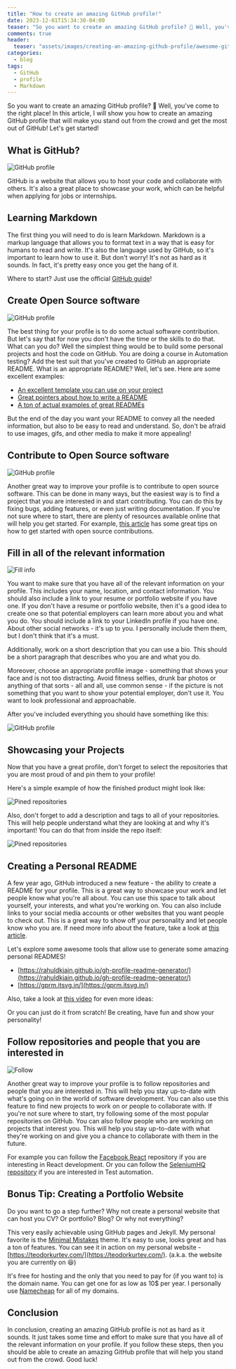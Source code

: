 ```yaml
---
title: "How to create an amazing GitHub profile!"
date: 2023-12-01T15:34:30-04:00
teaser: "So you want to create an amazing GitHub profile? 🤔 Well, you've come to the right place! In this article, I will show you how to create an amazing GitHub profile that will make you stand out from the crowd. Let's get started!"
comments: true
header:
  teaser: "assets/images/creating-an-amazing-github-profile/awesome-github-profile-tumb.png"
categories:
  - blog
tags:
  - GitHub
  - profile
  - Markdown
---
```


So you want to create an amazing GitHub profile? 🤔 Well, you've come to the right place! In this article, I will show you how to create an amazing GitHub profile that will make you stand out from the crowd and get the most out of GitHub! Let's get started!

## What is GitHub?

![GitHub profile](/assets/images/creating-an-amazing-github-profile/github.avif)

GitHub is a website that allows you to host your code and collaborate with others. It's also a great place to showcase your work, which can be helpful when applying for jobs or internships.

## Learning Markdown

The first thing you will need to do is learn Markdown. Markdown is a markup language that allows you to format text in a way that is easy for humans to read and write. It's also the language used by GitHub, so it's important to learn how to use it. But don't worry! It's not as hard as it sounds. In fact, it's pretty easy once you get the hang of it.

Where to start? Just use the official [GitHub guide](https://docs.github.com/en/get-started/writing-on-github/getting-started-with-writing-and-formatting-on-github/basic-writing-and-formatting-syntax)!

## Create Open Source software

![GitHub profile](/assets/images/creating-an-amazing-github-profile/create-code.avif)

The best thing for your profile is to do some actual software contribution. But let's say that for now you don't have the time or the skills to do that. What can you do? Well the simplest thing would be to build some personal projects and host the code on GitHub. You are doing a course in Automation testing? Add the test suit that you've created to GitHub an appropriate README. What is an appropriate README? Well, let's see. Here are some excellent examples:

- [An excellent template you can use on your project](https://github.com/othneildrew/Best-README-Template)
- [Great pointers about how to write a README](https://www.makeareadme.com/)
- [A ton of actual examples of great READMEs](https://github.com/matiassingers/awesome-readme)

But the end of the day you want your README to convey all the needed information, but also to be easy to read and understand. So, don't be afraid to use images, gifs, and other media to make it more appealing!

## Contribute to Open Source software

![GitHub profile](/assets/images/creating-an-amazing-github-profile/open-source.avif)

Another great way to improve your profile is to contribute to open source software. This can be done in many ways, but the easiest way is to find a project that you are interested in and start contributing. You can do this by fixing bugs, adding features, or even just writing documentation. If you're not sure where to start, there are plenty of resources available online that will help you get started. For example, [this article](https://opensource.guide/how-to-contribute/) has some great tips on how to get started with open source contributions.

## Fill in all of the relevant information

![Fill info](/assets/images/creating-an-amazing-github-profile/fill-info.jpg)

You want to make sure that you have all of the relevant information on your profile. This includes your name, location, and contact information. You should also include a link to your resume or portfolio website if you have one. If you don't have a resume or portfolio website, then it's a good idea to create one so that potential employers can learn more about you and what you do. You should include a link to your LinkedIn profile if you have one. About other social networks - it's up to you. I personally include them them, but I don't think that it's a must.

Additionally, work on a short description that you can use a bio. This should be a short paragraph that describes who you are and what you do.

Moreover, choose an appropriate profile image - something that shows your face and is not too distracting. Avoid fitness selfies, drunk bar photos or anything of that sorts - all and all, use common sense - if the picture is not something that you want to show your potential employer, don't use it. You want to look professional and approachable.

After you've included everything you should have something like this:

![GitHub profile](/assets/images/creating-an-amazing-github-profile/example-profile.png)

## Showcasing your Projects

Now that you have a great profile, don't forget to select the repositories that you are most proud of and pin them to your profile!

Here's a simple example of how the finished product might look like:

![Pined repositories](/assets/images/creating-an-amazing-github-profile/pined-repos.png)

Also, don't forget to add a description and tags to all of your repositories. This will help people understand what they are looking at and why it's important! You can do that from inside the repo itself:

![Pined repositories](/assets/images/creating-an-amazing-github-profile/add-repo-description.png)

## Creating a Personal README

A few year ago, GitHub introduced a new feature - the ability to create a README for your profile. This is a great way to showcase your work and let people know what you're all about. You can use this space to talk about yourself, your interests, and what you're working on. You can also include links to your social media accounts or other websites that you want people to check out. This is a great way to show off your personality and let people know who you are. If need more info about the feature, take a look at [this article](https://docs.github.com/en/account-and-profile/setting-up-and-managing-your-github-profile/customizing-your-profile/managing-your-profile-readme).

Let's explore some awesome tools that allow use to generate some amazing personal READMES!

- [https://rahuldkjain.github.io/gh-profile-readme-generator/](https://rahuldkjain.github.io/gh-profile-readme-generator/)
- [https://gprm.itsvg.in/](https://gprm.itsvg.in/)

Also, take a look at [this video](https://www.youtube.com/watch?v=n6d4KHSKqGk) for even more ideas:

Or you can just do it from scratch! Be creating, have fun and show your personality!

## Follow repositories and people that you are interested in

![Follow](/assets/images/creating-an-amazing-github-profile/follow.jpeg)

Another great way to improve your profile is to follow repositories and people that you are interested in. This will help you stay up-to-date with what's going on in the world of software development. You can also use this feature to find new projects to work on or people to collaborate with. If you're not sure where to start, try following some of the most popular repositories on GitHub. You can also follow people who are working on projects that interest you. This will help you stay up-to-date with what they're working on and give you a chance to collaborate with them in the future.

For example you can follow the [Facebook React](https://github.com/facebook/react) repository if you are interesting in React development. Or you can follow the [SeleniumHQ repository](https://github.com/SeleniumHQ/selenium) if you are interested in Test automation.

## Bonus Tip: Creating a Portfolio Website

Do you want to go a step further? Why not create a personal website that can host you CV? Or portfolio? Blog? Or why not everything?

This very easily achievable using GitHub pages and Jekyll. My personal favorite is the [Minimal Mistakes](https://mmistakes.github.io/minimal-mistakes/) theme. It's easy to use, looks great and has a ton of features. You can see it in action on my personal website - [https://teodorkurtev.com/](https://teodorkurtev.com/). (a.k.a. the website you are currently on 😆)

It's free for hosting and the only that you need to pay for (if you want to) is the domain name. You can get one for as low as 10$ per year. I personally use [Namecheap](https://www.namecheap.com/) for all of my domains.

## Conclusion

In conclusion, creating an amazing GitHub profile is not as hard as it sounds. It just takes some time and effort to make sure that you have all of the relevant information on your profile. If you follow these steps, then you should be able to create an amazing GitHub profile that will help you stand out from the crowd. Good luck!
